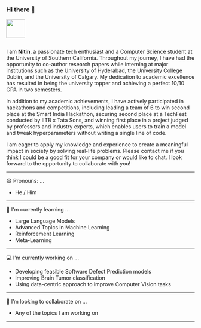 ### Hi there 👋

<a href="https://sourcerer.io/nitin1901"><img src="https://avatars1.githubusercontent.com/u/43436336?v=4" height="50px" width="50px" alt=""/></a>

<a href="https://sourcerer.io/nitin1901"><img src="https://img.shields.io/badge/Python-134%20commits-orange.svg" alt=""></a>

I am __Nitin__, a passionate tech enthusiast and a Computer Science student at the University of Southern California. Throughout my journey, I have had the opportunity to co-author research papers while interning at major institutions such as the University of Hyderabad, the University College Dublin, and the University of Calgary. My dedication to academic excellence has resulted in being the university topper and achieving a perfect 10/10 GPA in two semesters.

In addition to my academic achievements, I have actively participated in hackathons and competitions, including leading a team of 6 to win second place at the Smart India Hackathon, securing second place at a TechFest conducted by IITB x Tata Sons, and winning first place in a project judged by professors and industry experts, which enables users to train a model and tweak hyperparameters without writing a single line of code.

I am eager to apply my knowledge and experience to create a meaningful impact in society by solving real-life problems. Please contact me if you think I could be a good fit for your company or would like to chat. I look forward to the opportunity to collaborate with you!

---

😄 Pronouns: ...
- He / Him

---

📕 I'm currently learning ... 
- Large Language Models
- Advanced Topics in Machine Learning
- Reinforcement Learning
- Meta-Learning

---

💻 I’m currently working on ...
- Developing feasible Software Defect Prediction models
- Improving Brain Tumor classification
- Using data-centric approach to improve Computer Vision tasks

---

👯 I’m looking to collaborate on ...
- Any of the topics I am working on

---
